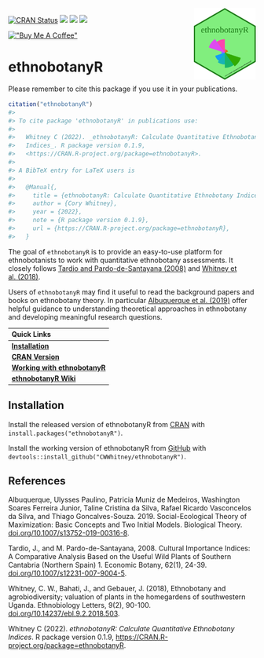 
<img src="vignettes/ethnobotanyR.png" alt="ethnobotanyR logo" align="right" width = "25%" height="25%"/>

<!-- README.md is generated from README.Rmd. Please edit that file -->
<!-- badges: start -->

[![CRAN
Status](https://www.r-pkg.org/badges/version/ethnobotanyR?color=yellow)](https://cran.r-project.org/package=ethnobotanyR)
[![](https://cranlogs.r-pkg.org/badges/grand-total/ethnobotanyR?color=orange)](https://cran.r-project.org/package=ethnobotanyR)
[![](https://cranlogs.r-pkg.org/badges/ethnobotanyR?color=blue)](https://cran.r-project.org/package=ethnobotanyR)
[![](https://cranlogs.r-pkg.org/badges/last-week/ethnobotanyR?color=green)](https://cran.r-project.org/package=ethnobotanyR)

<!-- badges: end -->

[!["Buy Me A Coffee"](https://www.buymeacoffee.com/assets/img/custom_images/orange_img.png)](https://www.buymeacoffee.com/cwhitney)

# ethnobotanyR

Please remember to cite this package if you use it in your publications.

``` r
citation("ethnobotanyR")
#> 
#> To cite package 'ethnobotanyR' in publications use:
#> 
#>   Whitney C (2022). _ethnobotanyR: Calculate Quantitative Ethnobotany
#>   Indices_. R package version 0.1.9,
#>   <https://CRAN.R-project.org/package=ethnobotanyR>.
#> 
#> A BibTeX entry for LaTeX users is
#> 
#>   @Manual{,
#>     title = {ethnobotanyR: Calculate Quantitative Ethnobotany Indices},
#>     author = {Cory Whitney},
#>     year = {2022},
#>     note = {R package version 0.1.9},
#>     url = {https://CRAN.R-project.org/package=ethnobotanyR},
#>   }
```

The goal of `ethnobotanyR` is to provide an easy-to-use platform for
ethnobotanists to work with quantitative ethnobotany assessments. It
closely follows [Tardio and Pardo-de-Santayana
(2008)](https://doi.org/10.1007/s12231-007-9004-5) and [Whitney et
al. (2018)](https://doi.org/10.14237/ebl.9.2.2018.503).

Users of `ethnobotanyR` may find it useful to read the background papers
and books on ethnobotany theory. In particular [Albuquerque et
al. (2019)](https://doi.org/10.1007/s13752-019-00316-8) offer helpful
guidance to understanding theoretical approaches in ethnobotany and
developing meaningful research questions.

<!-- Links: start -->

| Quick Links                                                                                                                                               |
|:----------------------------------------------------------------------------------------------------------------------------------------------------------|
| [**Installation**](https://github.com/CWWhitney/ethnobotanyR#Installation)                                                                                |
| [**CRAN Version**](https://cran.r-project.org/package=ethnobotanyR)                                                                                       |
| [**Working with ethnobotanyR**](http://htmlpreview.github.io/?https://github.com/CWWhitney/ethnobotanyR/blob/master/vignettes/ethnobotanyr_vignette.html) |
| [**ethnobotanyR Wiki**](https://github.com/CWWhitney/ethnobotanyR/wiki)                                                                                   |

<!-- Links: end -->

## Installation

Install the released version of ethnobotanyR from
[CRAN](https://CRAN.R-project.org) with
`install.packages("ethnobotanyR")`.

Install the working version of ethnobotanyR from
[GitHub](https://github.com) with
`devtools::install_github("CWWhitney/ethnobotanyR")`.

## References

Albuquerque, Ulysses Paulino, Patricia Muniz de Medeiros, Washington
Soares Ferreira Junior, Taline Cristina da Silva, Rafael Ricardo
Vasconcelos da Silva, and Thiago Goncalves-Souza. 2019.
Social-Ecological Theory of Maximization: Basic Concepts and Two Initial
Models. Biological Theory.
[doi.org/10.1007/s13752-019-00316-8](https://doi.org/10.1007/s13752-019-00316-8).

Tardio, J., and M. Pardo-de-Santayana, 2008. Cultural Importance
Indices: A Comparative Analysis Based on the Useful Wild Plants of
Southern Cantabria (Northern Spain) 1. Economic Botany, 62(1), 24-39.
[doi.org/10.1007/s12231-007-9004-5](https://doi.org/10.1007/s12231-007-9004-5).

Whitney, C. W., Bahati, J., and Gebauer, J. (2018), Ethnobotany and
agrobiodiversity; valuation of plants in the homegardens of southwestern
Uganda. Ethnobiology Letters, 9(2), 90-100.
[doi.org/10.14237/ebl.9.2.2018.503](https://doi.org/10.14237/ebl.9.2.2018.503).

Whitney C (2022). *ethnobotanyR: Calculate Quantitative Ethnobotany
Indices*. R package version 0.1.9,
<https://CRAN.R-project.org/package=ethnobotanyR>.

